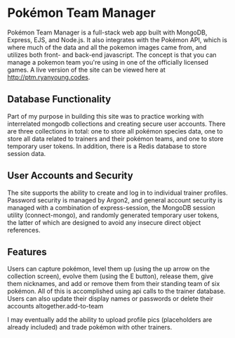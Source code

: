 # Pokémon Team Manager

Pokémon Team Manager is a full-stack web app built with MongoDB, Express, EJS, and Node.js. It also integrates with the Pokémon API, which is where much of the data and all the pokemon images came from, and utilizes both front- and back-end javascript. The concept is that you can manage a pokemon team you're using in one of the officially licensed games. A live version of the site can be viewed here at http://ptm.ryanyoung.codes.

## Database Functionality

Part of my purpose in building this site was to practice working with interrelated mongodb collections and creating secure user accounts. There are three collections in total: one to store all pokémon species data, one to store all data related to trainers and their pokémon teams, and one to store temporary user tokens. In addition, there is a Redis database to store session data.

## User Accounts and Security

The site supports the ability to create and log in to individual trainer profiles. Password security is managed by Argon2, and general account security is managed with a combination of express-session, the MongoDB session utility (connect-mongo), and randomly generated temporary user tokens, the latter of which are designed to avoid any insecure direct object references.

## Features

Users can capture pokémon, level them up (using the up arrow on the collection screen), evolve them (using the E button), release them, give them nicknames, and add or remove them from their standing team of six pokémon. All of this is accomplished using api calls to the trainer database. Users can also update their display names or passwords or delete their accounts altogether.add-to-team

I may eventually add the ability to upload profile pics (placeholders are already included) and trade pokémon with other trainers.
